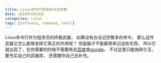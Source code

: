 ```yaml
---
title: Linux命令行常用命令及参数
date: 2018年3月24日
categories: Linux
tags: [software, command, shell]
---
```

Linux命令行作为程序员的终极武器， 如果没有办法记住繁多的命令， 那么这件武器又怎么能够发挥它真正的作用呢？ 但是脑子不能都用来记这些东西， 所以它就出现了，在你需要的时候不需要再去[百度](https://www.baidu.com)或[google](https://www.google.com/ncr)。 不过这里只能抛砖引玉， 要充实自己的武器库， 还需要你自己去补充。

#### 